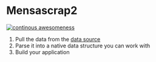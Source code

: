 # Mensascrap2

[![continous awesomeness](https://github.com/GahliaDHBW/mensascrap2/actions/workflows/cd.yml/badge.svg)](https://github.com/GahliaDHBW/mensascrap2/actions/workflows/cd.yml)

1. Pull the data from the [data source](https://gahliadhbw.github.io/mensascrap/master.json)
2. Parse it into a native data structure you can work with
3. Build your application

